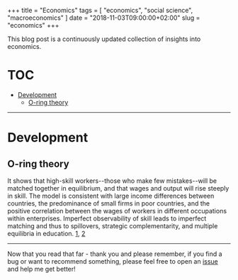 +++
title = "Economics"
tags = [ "economics", "social science", "macroeconomics" ]
date = "2018-11-03T09:00:00+02:00"
slug = "economics"
+++

This blog post is a continuously updated collection of insights into economics.

# TOC

* [Development](#development)
  * [O-ring theory](#o-ring-theory)

----

# Development

## O-ring theory

It shows that high-skill workers--those who make few mistakes--will be matched together in equilibrium, and that wages and output will rise steeply in skill. The model is consistent with large income differences between countries, the predominance of small firms in poor countries, and the positive correlation between the wages of workers in different occupations within enterprises. Imperfect observability of skill leads to imperfect matching and thus to spillovers, strategic complementarity, and multiple equilibria in education. [1](https://doi.org/10.2307/2118400), [2](https://en.wikipedia.org/wiki/O-ring_theory_of_economic_development)

----

Now that you read that far - thank you and please remember, if you find a bug or want to recommend something, please feel free to open an [issue](https://github.com/lony/lony.github.io/issues) and help me get better!

